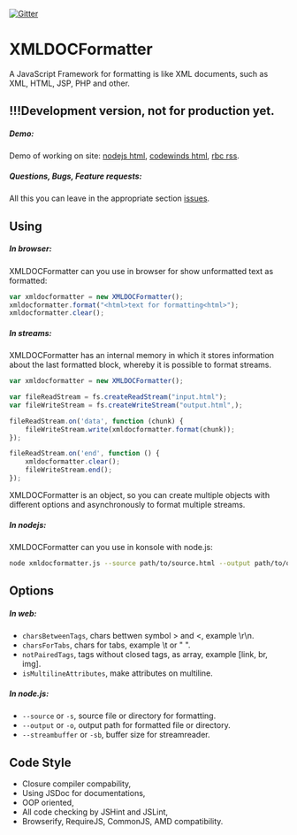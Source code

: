 [![Gitter](https://badges.gitter.im/Join%20Chat.svg)](https://gitter.im/LabEG/XMLDOCFormatter.js?utm_source=badge&utm_medium=badge&utm_campaign=pr-badge)

# XMLDOCFormatter
A JavaScript Framework for formatting is like XML documents, such as XML, HTML, JSP, PHP and other.
## !!!Development version, not for production yet.

##### Demo: 
Demo of working on site:
 [nodejs html](http://labeg.github.io/XMLDOCFormatter.js/?demo=content/examples/nodejs.html), 
 [codewinds html](http://labeg.github.io/XMLDOCFormatter.js/?demo=content/examples/codewinds.html), 
 [rbc rss](http://labeg.github.io/XMLDOCFormatter.js/?demo=content/examples/rbc.news.rss).

##### Questions, Bugs, Feature requests:
All this you can leave in the appropriate section [issues](https://github.com/LabEG/XMLDOCFormatter.js/issues). 

## Using
##### In browser:
XMLDOCFormatter can you use in browser for show unformatted text as formatted:
```javascript
var xmldocformatter = new XMLDOCFormatter();
xmldocformatter.format("<html>text for formatting<html>");
xmldocformatter.clear();
```

##### In streams:
XMLDOCFormatter has an internal memory in which it stores information about the last formatted block, whereby it is possible to format streams.
```javascript
var xmldocformatter = new XMLDOCFormatter();

var fileReadStream = fs.createReadStream("input.html");
var fileWriteStream = fs.createWriteStream("output.html",);

fileReadStream.on('data', function (chunk) {
    fileWriteStream.write(xmldocformatter.format(chunk));
});

fileReadStream.on('end', function () {
    xmldocformatter.clear();
    fileWriteStream.end();
});
```
XMLDOCFormatter is an object, so you can create multiple objects with different options and asynchronously to format multiple streams.

##### In nodejs:
XMLDOCFormatter can you use in konsole with node.js:
```sh
node xmldocformatter.js --source path/to/source.html --output path/to/output.html;
```

## Options
##### In web:
- `charsBetweenTags`, chars bettwen symbol > and <, example \r\n.
- `charsForTabs`, chars for tabs, example \t or "    ".
- `notPairedTags`, tags without closed tags, as array, example [link, br, img].
- `isMultilineAttributes`, make attributes on multiline.

##### In node.js:
- `--source` or `-s`, source file or directory for formatting.
- `--output` or `-o`, output path for formatted file or directory.
- `--streambuffer` or `-sb`, buffer size for streamreader.

## Code Style
- Closure compiler compability,
- Using JSDoc for documentations,
- OOP oriented,
- All code checking by JSHint and JSLint,
- Browserify, RequireJS, CommonJS, AMD compatibility.
